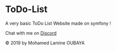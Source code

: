 # ToDo-List #

A very basic ToDo List Website made on symfony !

Chat with me on [Discord](http://discordapp.com/channels/@AMINE#5328)


© 2019 by Mohamed Lamine OUBAYA
